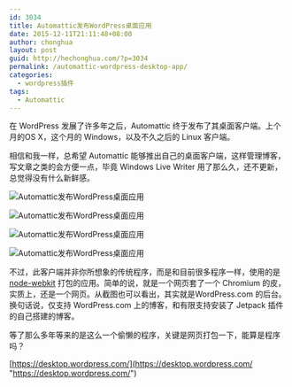 ```yaml
---
id: 3034
title: Automattic发布WordPress桌面应用
date: 2015-12-11T21:11:48+08:00
author: chonghua
layout: post
guid: http://hechonghua.com/?p=3034
permalink: /automattic-wordpress-desktop-app/
categories:
  - wordpress插件
tags:
  - Automattic
---
```

在 WordPress 发展了许多年之后，Automattic 终于发布了其桌面客户端。上个月的OS X，这个月的 Windows，以及不久之后的 Linux 客户端。

<!--more-->

相信和我一样，总希望 Automattic 能够推出自己的桌面客户端，这样管理博客，写文章之类的会方便一点，毕竟 Windows Live Writer 用了那么久，还不更新，总觉得没有什么新鲜感。

![Automattic发布WordPress桌面应用](http://chonghua-1251666171.cos.ap-shanghai.myqcloud.com/wpapp.png) 

![Automattic发布WordPress桌面应用](http://chonghua-1251666171.cos.ap-shanghai.myqcloud.com/wpapp2.png) 

![Automattic发布WordPress桌面应用](http://chonghua-1251666171.cos.ap-shanghai.myqcloud.com/wpapp3.png) 

![Automattic发布WordPress桌面应用](http://chonghua-1251666171.cos.ap-shanghai.myqcloud.com/wpapp4.png) 

不过，此客户端并非你所想象的传统程序，而是和目前很多程序一样，使用的是 <a href="https://github.com/rogerwang/node-webkit" target="_blank">node-webkit</a> 打包的应用。简单的说，就是一个网页套了一个 Chromium 的皮，实质上，还是一个网页。从截图也可以看出，其实就是WordPress.com 的后台。换句话说，仅支持 WordPress.com 上的博客，和有限支持安装了 Jetpack 插件的自己搭建的博客。

等了那么多年等来的是这么一个偷懒的程序，关键是网页打包一下，能算是程序吗？

[https://desktop.wordpress.com/](https://desktop.wordpress.com/ "https://desktop.wordpress.com/")